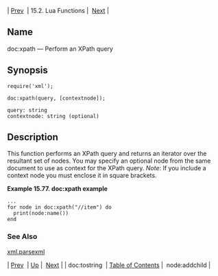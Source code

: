 | [Prev](lua.ref.xml.doc_tostring)  | 15.2. Lua Functions |  [Next](lua.ref.xml.node_addchild.php) |

<a name="lua.ref.xml.doc_xpath"></a>
## Name

doc:xpath — Perform an XPath query

<a name="idp27994960"></a>
## Synopsis

`require('xml');`

`doc:xpath(query, [contextnode]);`

```
query: string
contextnode: string (optional)
```
<a name="idp27998368"></a>
## Description

This function performs an XPath query and returns an iterator over the resultant set of nodes. You may specify an optional node from the same document to use as context for the XPath query. *Note*: If you include a context node you must enclose it in square brackets.

<a name="lua.ref.xml.doc_xpath.example"></a>

**Example 15.77. doc:xpath example**

```
...
for node in doc:xpath("//item") do
  print(node:name())
end
```

<a name="idp28002560"></a>
### See Also

[xml.parsexml](lua.ref.xml.parsexml "xml.parsexml")

| [Prev](lua.ref.xml.doc_tostring)  | [Up](lua.function.details.php) |  [Next](lua.ref.xml.node_addchild.php) |
| doc:tostring  | [Table of Contents](index) |  node:addchild |
